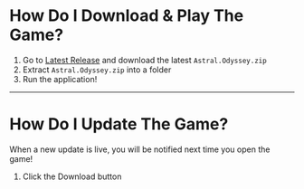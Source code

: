 # How Do I Download & Play The Game?
1. Go to [Latest Release](https://github.com/Galondor/AstralOdyssey/releases/latest) and download the latest `Astral.Odyssey.zip`
2. Extract `Astral.Odyssey.zip` into a folder
3. Run the application! 
---
# How Do I Update The Game?
When a new update is live, you will be notified next time you open the game!
1. Click the Download button
